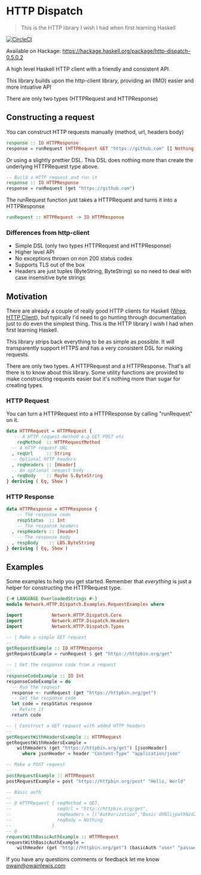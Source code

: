# HTTP Dispatch

> This is the HTTP library I wish I had when first learning Haskell

[![CircleCI](https://circleci.com/gh/owainlewis/http-dispatch.svg?style=svg)](https://circleci.com/gh/owainlewis/http-dispatch)

Available on Hackage: https://hackage.haskell.org/package/http-dispatch-0.5.0.2

A high level Haskell HTTP client with a friendly and consistent API.

This library builds upon the http-client library, providing an (IMO) easier and more intuative API

There are only two types (HTTPRequest and HTTPResponse)

## Constructing a request

You can construct HTTP requests manually (method, url, headers body)

```haskell
response :: IO HTTPResponse
response = runRequest (HTTPRequest GET "https://github.com" [] Nothing)
```

Or using a slightly prettier DSL. This DSL does nothing more than create the underlying HTTPRequest type above.

```haskell
-- Build a HTTP request and run it
response :: IO HTTPResponse
response = runRequest (get "https://github.com")
```

The runRequest function just takes a HTTPRequest and turns it into a HTTPResponse

```haskell
runRequest :: HTTPRequest -> IO HTTPResponse
```

### Differences from http-client

* Simple DSL (only two types HTTPRequest and HTTPResponse)
* Higher level API
* No exceptions thrown on non 200 status codes
* Supports TLS out of the box
* Headers are just tuples (ByteString, ByteString) so no need to deal with case insensitive byte strings

## Motivation

There are already a couple of really good HTTP clients for Haskell ([Wreq](http://www.serpentine.com/wreq/), [HTTP Client](https://github.com/snoyberg/http-client)), but typically I'd need to go hunting through documentation just to do even the simplest thing.
This is the HTTP library I wish I had when first learning Haskell.

This library strips back everything to be as simple as possible.
It will transparently support HTTPS and has a very consistent DSL for making requests.

There are only two types. A HTTPRequest and a HTTPResponse.
That's all there is to know about this library.
Some utility functions are provided to make constructing requests easier but it's nothing more than sugar for creating types.

### HTTP Request

You can turn a HTTPRequest into a HTTPResponse by calling "runRequest" on it.

```haskell
data HTTPRequest = HTTPRequest {
   -- A HTTP request method e.g GET POST etc
    reqMethod  :: HTTPRequestMethod
  -- A HTTP request URL
  , reqUrl     :: String
  -- Optional HTTP headers
  , reqHeaders :: [Header]
  -- An optional request body
  , reqBody    :: Maybe S.ByteString
} deriving ( Eq, Show )
```

### HTTP Response

```haskell
data HTTPResponse = HTTPResponse {
    -- The response code
    respStatus  :: Int
    -- The response headers
  , respHeaders :: [Header]
    -- The response body
  , respBody    :: LBS.ByteString
} deriving ( Eq, Show )

```

## Examples

Some examples to help you get started. Remember that *everything* is just a helper for constructing the HTTPRequest type.

```haskell
{-# LANGUAGE OverloadedStrings #-}
module Network.HTTP.Dispatch.Examples.RequestExamples where

import           Network.HTTP.Dispatch.Core
import           Network.HTTP.Dispatch.Headers
import           Network.HTTP.Dispatch.Types

-- | Make a simple GET request
--
getRequestExample :: IO HTTPResponse
getRequestExample = runRequest $ get "https://httpbin.org/get"

-- | Get the response code from a request
--
responseCodeExample :: IO Int
responseCodeExample = do
  -- Run the request
  response <- runRequest (get "https://httpbin.org/get")
  -- Get the response code
  let code = respStatus response
  -- Return it
  return code

-- | Construct a GET request with added HTTP headers
--
getRequestWithHeadersExample :: HTTPRequest
getRequestWithHeadersExample =
    withHeaders (get "https://httpbin.org/get") [jsonHeader]
      where jsonHeader = header "Content-Type" "application/json"

-- Make a POST request
--
postRequestExample :: HTTPRequest
postRequestExample = post "https://httpbin.org/post" "Hello, World"

-- Basic auth
--
-- @ HTTPRequest { reqMethod = GET,
--                 reqUrl = "http://httpbin.org/get",
--                 reqHeaders = [("Authorization","Basic dXNlcjpwYXNzd29yZA==")],
--                 reqBody = Nothing
--               }
-- @
requestWithBasicAuthExample :: HTTPRequest
requestWithBasicAuthExample =
    withHeader (get "http://httpbin.org/get") (basicAuth "user" "password")

```

If you have any questions comments or feedback let me know <owain@owainlewis.com>
